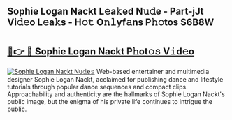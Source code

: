 ## Sophie Logan Nackt L𝚎a𝚔ed N𝚞𝚍e - Part-jJt Vi𝚍𝚎o L𝚎a𝚔s - H𝚘𝚝 O𝚗𝚕yf𝚊ns P𝚑𝚘tos S6B8W

# <h2><a href="http://kf7978.oniu.top/?m=Sophie+Logan+Nackt">🔗👉 🔴 Sophie Logan Nackt P𝚑ot𝚘𝚜 V𝚒d𝚎o</a></h2>

[![Sophie Logan Nackt Nu𝚍e𝚜](https://i.imgur.com/0qMVB7G.gif)](http://kf7978.oniu.top/?m=Sophie+Logan+Nackt)
Web-based entertainer and multimedia designer Sophie Logan Nackt, acclaimed for publishing dance and lifestyle tutorials through popular dance sequences and compact clips. Approachability and authenticity are the hallmarks of Sophie Logan Nackt's public image, but the enigma of his private life continues to intrigue the public.  
